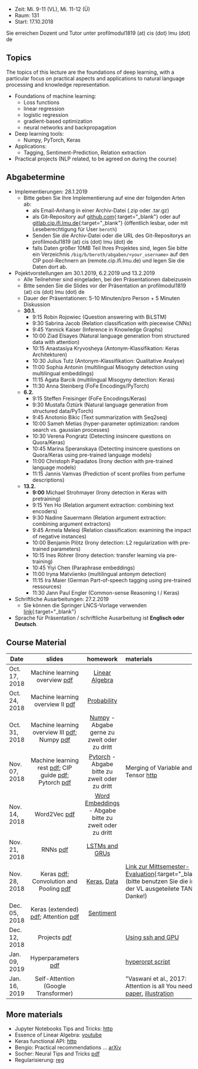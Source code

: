 - Zeit: Mi. 9-11 (VL), Mi. 11-12 (Ü)
- Raum: 131
- Start: 17.10.2018

Sie erreichen Dozent und Tutor unter profilmodul1819 (at) cis (dot) lmu (dot) de

## Topics

The topics of this lecture are the foundations of deep learning, with a particular focus on practical aspects and applications to natural language processing and knowledge representation.

- Foundations of machine learning:
  - Loss functions
  - linear regression
  - logistic regression
  - gradient-based optimization
  - neural networks and backpropagation
- Deep learning tools:
  - Numpy, PyTorch, Keras
- Applications:
  - Tagging, Sentiment-Prediction, Relation extraction
- Practical projects (NLP related, to be agreed on during the course)


## Abgabetermine
- Implementierungen: 28.1.2019
  - Bitte geben Sie Ihre Implementierung auf eine der folgenden Arten ab:
    - als Email-Anhang in einer Archiv-Datei (.zip oder .tar.gz)
    - als Git-Repository auf [github.com](https://github.com/){:target="_blank"} oder auf [gitlab.cip.ifi.lmu.de](https://gitlab.cip.ifi.lmu.de/){:target="_blank"} (öffentlich lesbar, oder mit Leseberechtigung für User `beroth`)
    - Senden Sie die Archiv-Datei oder die URL des Git-Repositorys an profilmodul1819 (at) cis (dot) lmu (dot) de
    - falls Daten größer 10MB Teil Ihres Projektes sind, legen Sie bitte ein Verzeichnis `/big/b/beroth/abgaben/<your_username>` auf den CIP pool-Rechnern an (remote.cip.ifi.lmu.de) und legen Sie die Daten dort ab.
- Pojektvorstellungen am 30.1.2019, 6.2.2019 und 13.2.2019
  - Alle Teilnehmer sind eingeladen, bei den Präsentationen dabeizusein
  - Bitte senden Sie die Slides vor der Präsentation an profilmodul1819 (at) cis (dot) lmu (dot) de
  - Dauer der Präsentationen: 5-10 Minuten/pro Person + 5 Minuten Diskussion
  - **30.1.**
    - 9:15 Robin Rojowiec (Question answering with BiLSTM)
    - 9:30 Sabrina Jacob (Relation classification with piecewise CNNs)
    - 9:45 Yannick Kaiser (Inference in Knowledge Graphs)
    - 10:00 Ziad Elsayes (Natural language generation from structured data with attention)
    - 10:15 Anastasiya Kryvosheya (Antonym-Klassifikation: Keras Architekturen)
    - 10:30 Julius Tutz (Antonym-Klassifikation: Qualitative Analyse)
    - 11:00 Sophia Antonin (multilingual Misogyny detection using multilingual embeddings)
    - 11:15 Agata Barcik (multilingual Misogyny detection: Keras)
    - 11:30 Anna Steinberg (FoFe Encodings/PyTorch)
  - **6.2.**
    - 9:15 Steffen Freisinger (FoFe Encodings/Keras)
    - 9:30 Mustafa Öztürk (Natural language generation from structured data/PyTorch)
    - 9:45 Anotonio Bikic (Text summarization with Seq2seq)
    - 10:00 Sameh Metias (hyper-parameter optimization: random search vs. gaussian processes)
    - 10:30 Verena Pongratz (Detecting insincere questions on Quora/Keras)
    - 10:45 Marina Speranskaya (Detecting insincere questions on Quora/Keras using pre-trained language models)
    - 11:00 Christoph Papadatos (Irony dection with pre-trained language models)
    - 11:15 Jannis Vamvas (Prediction of scent profiles from perfume descriptions) 
  - **13.2.**
    - **9:00** Michael Strohmayer (Irony detection in Keras with pretraining)
    - 9:15 Yen Ho (Relation argument extraction: combining text encoders)
    - 9:30 Nadine Sauermann (Relation argument extraction: combining argument extractors)
    - 9:45 Armela Meleqi (Relation classification: examining the impact of negative instances)
    - 10:00 Benjamin Plötz (Irony detection: L2 regularization with pre-trained parameters)
    - 10:15 Ines Röhrer (Irony detection: transfer learning via pre-training)
    - 10:45 Yiyi Chen (Paraphrase embeddings)
    - 11:00 Iryna Matviienko (multilingual antonym detection)
    - 11:15 Ira Maier (German Part-of-speech tagging using pre-trained ressources)
    - 11:30 Jann Paul Engler (Common-sense Reasoning I / Keras)
- Schriftliche Ausarbeitungen: 27.2.2019
    - Sie können die Springer LNCS-Vorlage verwenden [link](https://www.springer.com/gp/computer-science/lncs/new-latex-templates-available/15634678){:target="_blank"}
- Sprache für Präsentation / schriftliche Ausarbeitung ist **Englisch oder Deutsch**.

## Course Material

| Date | slides | homework | materials |
|-----------------------------|:--------------------------------:|:------:|:-------------------------------------------------------------------|
| Oct. 17, 2018 | Machine learning overview [pdf](ml_basics_I.pdf)| [Linear Algebra](ex01_linalg.pdf) | |
| Oct. 24, 2018 | Machine learning overview II [pdf](ml_basics_II_short.pdf)| [Probability](ex02_probability.pdf) | |
| Oct. 31, 2018 | Machine learning overview III [pdf](ml_basics_III.pdf); Numpy [pdf](numpy_intro.pdf) | [Numpy](numpy.ipynb) - Abgabe gerne zu zweit oder zu dritt |  |
| Nov. 07, 2018 | Machine learning rest [pdf](ml_basics_rest.pdf); CIP guide [pdf](guide_cip.pdf); Pytorch [pdf](pytorch_intro.pdf) | [Pytorch](pytorch_intro.ipynb) - Abgabe bitte zu zweit oder zu dritt | Merging of Variable and Tensor [http](https://pytorch.org/blog/pytorch-0_4_0-migration-guide/) |
| Nov. 14, 2018 | Word2Vec [pdf](word2vec.pdf) | [Word Embeddings](pytorch_wordEmbeddings.ipynb) - Abgabe bitte zu zweit oder zu dritt | |
| Nov. 21, 2018 | RNNs [pdf](rnn.pdf) | [LSTMs and GRUs](ex06_lstm.pdf) | |
| Nov. 28, 2018 | Keras [pdf](keras.pdf); Convolution and Pooling [pdf](convolution_pooling.pdf) | [Keras](argument_tagging.ipynb), [Data](atis.json) | [Link zur Mittsemester-Evaluation](https://www.lehrevaluation.uni-muenchen.de/evasys/online/){:target="_blank"} (bitte benutzen Sie die in der VL ausgeteilete TAN - Danke!) |
| Dec. 05, 2018 | Keras (extended) [pdf](keras_extended.pdf); Attention [pdf](attn.pdf) | [Sentiment](keras_sentiment.ipynb) | |
| Dec. 12, 2018 | Projects [pdf](projects.pdf) |  | [Using ssh and GPU](ssh_gpu.txt) |
| Jan. 09, 2019 | Hyperparameters [pdf](hyper_params.pdf) |  | [hyperorpt script](hyperopt.py) |
| Jan. 16, 2019 | Self-Attention (Google Transformer)|  |  "Vaswani et al., 2017: Attention is all You need" [paper](https://arxiv.org/abs/1706.03762), [illustration](http://jalammar.github.io/illustrated-transformer/) |

## More materials
- Jupyter Notebooks Tips and Tricks: [http](https://www.dataquest.io/blog/jupyter-notebook-tips-tricks-shortcuts/)
- Essence of Linear Algebra: [youtube](https://www.youtube.com/playlist?list=PLZHQObOWTQDPD3MizzM2xVFitgF8hE_ab)
- Keras functional API: [http](https://keras.io/getting-started/functional-api-guide/)
- Bengio: Practical recommendations ... [arXiv](https://arxiv.org/abs/1206.5533)
- Socher: Neural Tips and Tricks [pdf](http://cs224d.stanford.edu/lectures/CS224d-Lecture6.pdf)
- Regularisierung: [reg](reg.md)
